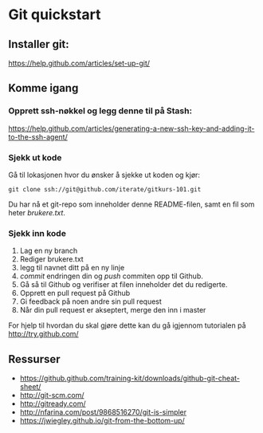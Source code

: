 # Git quickstart

## Installer git:

https://help.github.com/articles/set-up-git/

## Komme igang

### Opprett ssh-nøkkel og legg denne til på Stash:

https://help.github.com/articles/generating-a-new-ssh-key-and-adding-it-to-the-ssh-agent/

### Sjekk ut kode

Gå til lokasjonen hvor du ønsker å sjekke ut koden og kjør:

    git clone ssh://git@github.com/iterate/gitkurs-101.git

Du har nå et git-repo som inneholder denne README-filen, samt en fil som heter _brukere.txt_.

### Sjekk inn kode

1. Lag en ny branch  
2. Rediger brukere.txt  
3. legg til navnet ditt på en ny linje  
4. _commit_ endringen din og _push_ commiten opp til Github.  
5. Gå så til Github og verifiser at filen inneholder det du redigerte.  
6. Opprett en pull request på Github
7. Gi feedback på noen andre sin pull request
8. Når din pull request er akseptert, merge den inn i master 

For hjelp til hvordan du skal gjøre dette kan du gå igjennom tutorialen på http://try.github.com/

## Ressurser

* https://github.github.com/training-kit/downloads/github-git-cheat-sheet/
* http://git-scm.com/
* http://gitready.com/
* http://nfarina.com/post/9868516270/git-is-simpler
* https://jwiegley.github.io/git-from-the-bottom-up/
